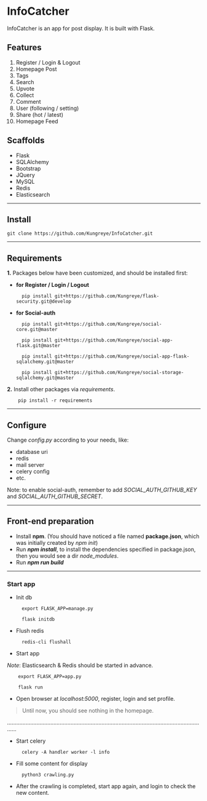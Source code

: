 # InfoCatcher

InfoCatcher is an app for post display. It is built with Flask.


## Features
1. Register / Login & Logout
2. Homepage Post
3. Tags
4. Search
5. Upvote
6. Collect
7. Comment
8. User (following / setting)
9. Share (hot / latest)
10. Homepage Feed


## Scaffolds
- Flask
- SQLAlchemy
- Bootstrap
- JQuery
- MySQL
- Redis
- Elasticsearch

---
## Install

    git clone https://github.com/Kungreye/InfoCatcher.git

---
## Requirements
<b>1.</b> Packages below have been customized, and should be installed first:

- <b>for Register / Login / Logout</b>

        pip install git+https://github.com/Kungreye/flask-security.git@develop

- <b>for Social-auth</b> 

        pip install git+https://github.com/Kungreye/social-core.git@master

        pip install git+https://github.com/Kungreye/social-app-flask.git@master

        pip install git+https://github.com/Kungreye/social-app-flask-sqlalchemy.git@master

        pip install git+https://github.com/Kungreye/social-storage-sqlalchemy.git@master


<b>2.</b> Install other packages via <i>requirements</i>.

        pip install -r requirements
    
----
## Configure

Change <i>config.py</i> according to your needs, like:
- database uri
- redis
- mail server
- celery config
- etc.

Note: to enable social-auth, remember to add <i>SOCIAL_AUTH_GITHUB_KEY</i> and <i>SOCIAL_AUTH_GITHUB_SECRET</i>.

    
---
## Front-end preparation

- Install <b>npm</b>. (You should have noticed a file named <b>package.json</b>, which was initially created by <i>npm init</i>)
- Run <b><i>npm install</i></b>, to install the dependencies specified in package.json, then you would see a dir <i>node_modules</i>.
- Run <b><i>npm run build</i></b>

---
### Start app

- Init db
   
        export FLASK_APP=manage.py
    
        flask initdb


- Flush redis

        redis-cli flushall
      

- Start app

<i>Note</i>: Elasticsearch & Redis should be started in advance.

        export FLASK_APP=app.py
        
        flask run
               
                
- Open browser at <i>localhost:5000</i>, register, login and set profile.

> Until now, you should see nothing in the homepage.

..................................................................................................................................

- Start celery

        celery -A handler worker -l info


- Fill some content for display

        python3 crawling.py 
        

- After the crawling is completed, start app again, and login to check the new content.




        


        
    
        

        

 
 





